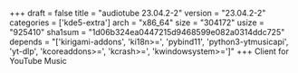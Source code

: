 +++
draft = false
title = "audiotube 23.04.2-2"
version = "23.04.2-2"
categories = ['kde5-extra']
arch = "x86_64"
size = "304172"
usize = "925410"
sha1sum = "1d06b324ea0447215d9468599e082a0314ddc725"
depends = "['kirigami-addons', 'ki18n>=', 'pybind11', 'python3-ytmusicapi', 'yt-dlp', 'kcoreaddons>=', 'kcrash>=', 'kwindowsystem>=']"
+++
Client for YouTube Music